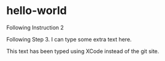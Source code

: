 # hello-world
Following Instruction 2

Following Step 3. I can type some extra text here. 

This text has been typed using XCode instead of the git site. 